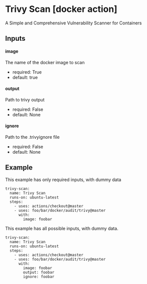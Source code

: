 # Trivy Scan [docker action]

A Simple and Comprehensive Vulnerability Scanner for Containers

## Inputs

#### image

The name of the docker image to scan

- required: True
- default: true

#### output

Path to trivy output

- required: False
- default: None

#### ignore

Path to the .trivyignore file

- required: False
- default: None



## Example

This example has only required inputs, with dummy data

    trivy-scan:
      name: Trivy Scan
      runs-on: ubuntu-latest
      steps:
        - uses: actions/checkout@master
        - uses: foo/bar/docker/audit/trivy@master
          with:
            image: foobar



This example has all possible inputs, with dummy data.

    trivy-scan:
      name: Trivy Scan
      runs-on: ubuntu-latest
      steps:
        - uses: actions/checkout@master
        - uses: foo/bar/docker/audit/trivy@master
          with:
            image: foobar
            output: foobar
            ignore: foobar
